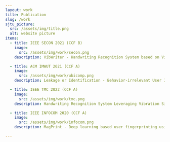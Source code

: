 ```yaml
---
layout: work
title: Publication
slug: /work
sjtu_picture:
  src: /assets/img/title.png
  alt: website picture
items:
  - title: IEEE SECON 2021 (CCF B)
    image:
      src: /assets/img/work/secon.png
    description: VibWriter - Handwriting Recognition System based on Vibration Signal - Dian Ding, Lanqing Yang, Yi-chao Chen and Guangtao Xue

  - title: ACM IMWUT 2021 (CCF A)
    image:
      src: /assets/img/work/ubicomp.png
    description: Leakage or Identification - Behavior-irrelevant User Identification Leveraging Leakage Current on Laptops - Dian Ding, Lanqing Yang, Yi-chao Chen and Guangtao Xue

  - title: IEEE TMC 2022 (CCF A)
    image:
      src: /assets/img/work/tmc.png
    description: Handwriting Recognition System Leveraging Vibration Signal on Smartphones - Dian Ding, Lanqing Yang, Yi-chao Chen and Guangtao Xue

  - title: IEEE INFOCOM 2020 (CCF A)
    image:
      src: /assets/img/work/infocom.png
    description: MagPrint - Deep learning based user fingerprinting using electromagnetic signals - Lanqing Yang, Yi-chao Chen, Hao Pan, Dian Ding and Guangtao Xue

---
```


<br />
<br />

